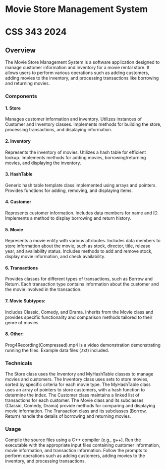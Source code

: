# Movie Store Management System #
# CSS 343 2024 #

## Overview ##
The Movie Store Management System is a software application designed to manage customer information and inventory for a movie rental store.
It allows users to perform various operations such as adding customers, adding movies to the inventory, and processing transactions like borrowing and returning movies.

### Components ###
#### 1. Store #### 
Manages customer information and inventory.
Utilizes instances of Customer and Inventory classes.
Implements methods for building the store, processing transactions, and displaying information.
#### 2. Inventory #### 
Represents the inventory of movies.
Utilizes a hash table for efficient lookup.
Implements methods for adding movies, borrowing/returning movies, and displaying the inventory.
#### 3. HashTable #### 
Generic hash table template class implemented using arrays and pointers.
Provides functions for adding, removing, and displaying items.
#### 4. Customer #### 
Represents customer information.
Includes data members for name and ID.
Implements a method to display borrowing and return history.
#### 5. Movie #### 
Represents a movie entity with various attributes.
Includes data members to store information about the movie, such as stock, director, title, release year, and availability status.
Includes methods to add and remove stock, display movie information, and check availability.
#### 6. Transactions #### 
Provides classes for different types of transactions, such as Borrow and Return.
Each transaction type contains information about the customer and the movie involved in the transaction.
#### 7. Movie Subtypes: ####
Includes Classic, Comedy, and Drama. 
Inherits from the Movie class and provides specific functionality and comparison methods tailored to their genre of movies.
#### 8. Other: ####
Prog4Recording(Compressed).mp4 is a video demonstration demonstrating running the files.
Example data files (.txt) included. 

### Technicals ###
The Store class uses the Inventory and MyHashTable classes to manage movies and customers.
The Inventory class uses sets to store movies, sorted by specific criteria for each movie type.
The MyHashTable class uses an array of pointers to store customers, with a hash function to determine the index.
The Customer class maintains a linked list of transactions for each customer.
The Movie class and its subclasses (Classic, Comedy, Drama) provide methods for comparing and displaying movie information.
The Transaction class and its subclasses (Borrow, Return) handle the details of borrowing and returning movies.

### Usage ###
Compile the source files using a C++ compiler (e.g., g++).
Run the executable with the appropriate input files containing customer information, movie information, and transaction information.
Follow the prompts to perform operations such as adding customers, adding movies to the inventory, and processing transactions.

